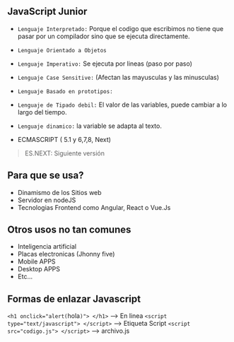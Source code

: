 
## JavaScript Junior

-  `Lenguaje Interpretado:` Porque el codigo que escribimos no tiene que pasar por un compilador sino que se ejecuta directamente.

-  `Lenguaje Orientado a Objetos`

-  `Lenguaje Imperativo:` Se ejecuta por lineas (paso por paso)

-  `Lenguaje Case Sensitive:` (Afectan las mayusculas y las minusculas)

-  `Lenguaje Basado en prototipos:`

-  `Lenguaje de Tipado debil:` El valor de las variables, puede cambiar a lo largo del tiempo.

-  `Lenguaje dinamico:` la variable se adapta al texto.

- ECMASCRIPT ( 5.1 y 6,7,8, Next)
> ES.NEXT: Siguiente versión

## Para que se usa?
- Dinamismo de los Sitios web
- Servidor en nodeJS
- Tecnologias Frontend como Angular, React o Vue.Js

## Otros usos no tan comunes
- Inteligencia artificial
- Placas electronicas (Jhonny five)
- Mobile APPS
- Desktop APPS
- Etc...

## Formas de enlazar Javascript
`<h1 onclick="alert(`hola`)"> </h1>`  --> En linea
`<script type="text/javascript"> </script>`  --> Etiqueta Script
`<script src="codigo.js"> </script>`  --> archivo.js